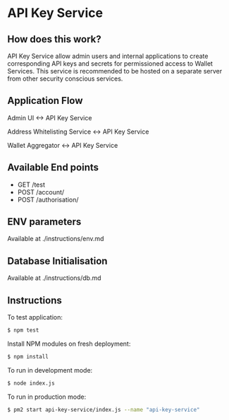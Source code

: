 API Key Service
=====================================

<URL>

How does this work?
----------------

API Key Service allow admin users and internal applications to create corresponding API keys and secrets for permissioned access to Wallet Services. This service is recommended to be hosted on a separate server from other security conscious services.


Application Flow
-------

Admin UI <-> API Key Service

Address Whitelisting Service <-> API Key Service

Wallet Aggregator <-> API Key Service


Available End points
-------
- GET /test
- POST /account/
- POST /authorisation/

ENV parameters
-------
Available at ./instructions/env.md


Database Initialisation
-------
Available at ./instructions/db.md


## Instructions

To test application:

```bash
$ npm test
```

Install NPM modules on fresh deployment:

```bash
$ npm install
```

To run in development mode:

```bash
$ node index.js
```

To run in production mode:

```bash
$ pm2 start api-key-service/index.js --name "api-key-service"
```
